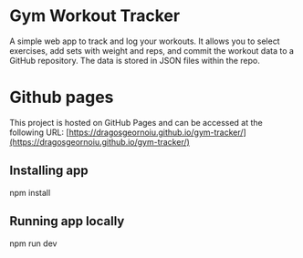 # Gym Workout Tracker

A simple web app to track and log your workouts. It allows you to select exercises, add sets with weight and reps, and commit the workout data to a GitHub repository. The data is stored in JSON files within the repo.

# Github pages

This project is hosted on GitHub Pages and can be accessed at the following URL:
[https://dragosgeornoiu.github.io/gym-tracker/](https://dragosgeornoiu.github.io/gym-tracker/)


## Installing app

npm install

## Running app locally

npm run dev